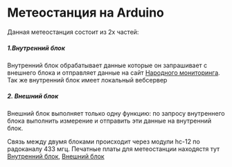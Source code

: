 # Метеостанция на Arduino

Данная метеостанция состоит из 2х частей:
##### 1.Внутренний блок
Внутренний блок обрабатывает данные которые он запрашивает
с внешнего блока и отправляет данные на сайт [Народного мониторинга](https://narodmon.com).
Так же внутренний блок имеет локальный вебсервер
##### 2. Внешний блок
Внешний блок выполняет только одну функцию: по запросу внутреннего блока выполнить
измерение и отправить эти данные на внутренний блок.

Связь между двумя блоками происходит через модули hc-12 по радоканалу 433 мгц.
Печатные платы для метеостанции находястя  тут [Внутренний блок](https://oshwlab.com/kehboard127001/esp32-wheather-station), [Внешний блок](https://oshwlab.com/kehboard127001/indoor_wheater_station)
